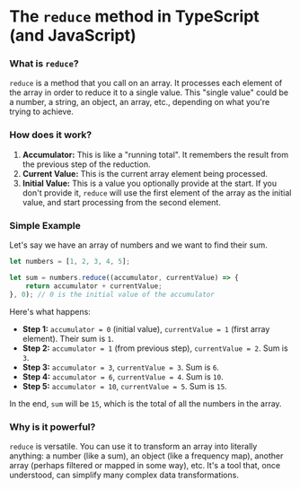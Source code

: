 # The `reduce` method in TypeScript (and JavaScript)

### What is `reduce`?

`reduce` is a method that you call on an array. It processes each element of the array in order to reduce it to a single value. This "single value" could be a number, a string, an object, an array, etc., depending on what you're trying to achieve.

### How does it work?

1. **Accumulator:** This is like a "running total". It remembers the result from the previous step of the reduction.
2. **Current Value:** This is the current array element being processed.
3. **Initial Value:** This is a value you optionally provide at the start. If you don't provide it, `reduce` will use the first element of the array as the initial value, and start processing from the second element.

### Simple Example

Let's say we have an array of numbers and we want to find their sum.

```typescript
let numbers = [1, 2, 3, 4, 5];

let sum = numbers.reduce((accumulator, currentValue) => {
    return accumulator + currentValue;
}, 0); // 0 is the initial value of the accumulator
```

Here's what happens:

- **Step 1:** `accumulator = 0` (initial value), `currentValue = 1` (first array element). Their sum is `1`.
- **Step 2:** `accumulator = 1` (from previous step), `currentValue = 2`. Sum is `3`.
- **Step 3:** `accumulator = 3`, `currentValue = 3`. Sum is `6`.
- **Step 4:** `accumulator = 6`, `currentValue = 4`. Sum is `10`.
- **Step 5:** `accumulator = 10`, `currentValue = 5`. Sum is `15`.

In the end, `sum` will be `15`, which is the total of all the numbers in the array.

### Why is it powerful?

`reduce` is versatile. You can use it to transform an array into literally anything: a number (like a sum), an object (like a frequency map), another array (perhaps filtered or mapped in some way), etc. It's a tool that, once understood, can simplify many complex data transformations.
